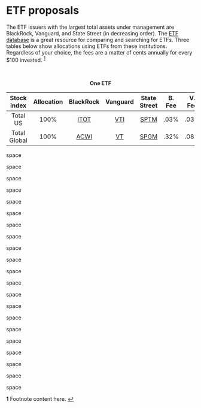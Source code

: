 # ETF proposals

The ETF issuers with the largest total assets under management are BlackRock, Vanguard, and State Street (in decreasing order). The [ETF database](https://etfdb.com/etfs/issuers/#issuer-power-rankings__aum&sort_name=revenue_position&sort_order=asc&page=1) is a great resource for comparing and searching for ETFs. Three tables below show allocations using ETFs from these institutions. Regardless of your choice, the fees are a matter of cents annually for every $100 invested. <sup id="a1">[1](#f1)</sup>

&nbsp;

<p align="center">
  <b>One ETF</b>
</p>

| Stock index | Allocation | BlackRock | Vanguard | State Street | B. Fee | V. Fee | S. Fee |
| :--: | :--: | :--: | :--: | :--: | :--: | :--: | :--: |
| Total US | 100% | [ITOT](https://www.ishares.com/us/products/239724/ishares-core-sp-total-us-stock-market-etf) | [VTI](https://investor.vanguard.com/etf/profile/VTI) | [SPTM](https://www.ssga.com/us/en/individual/etfs/funds/spdr-portfolio-sp-1500-composite-stock-market-etf-sptm) | .03% | .03% | .03% |
| Total Global | 100% | [ACWI](https://www.ishares.com/us/products/239600/ishares-msci-acwi-etf) | [VT](https://investor.vanguard.com/etf/profile/VT) | [SPGM](https://www.ssga.com/us/en/individual/etfs/funds/spdr-portfolio-msci-global-stock-market-etf-spgm) | .32% | .08% | .09% |

space

space

space

space

space

space

space

space

space

space

space

space

space

space

space

space

space

space

space

space

space

<b id="f1">1</b> Footnote content here. [↩](#a1)
